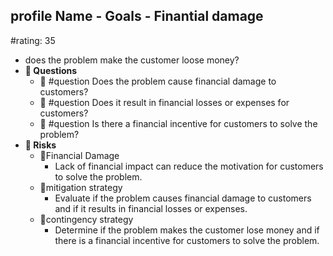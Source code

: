 ## profile Name - Goals - Finantial damage
#rating: 35
- does the problem make the customer loose money?
- **💭 Questions**
  - 💭 #question Does the problem cause financial damage to customers?
  - 💭 #question Does it result in financial losses or expenses for customers?
  - 💭 #question Is there a financial incentive for customers to solve the problem?
- **🚨 Risks**
  - 🚨Financial Damage
    - Lack of financial impact can reduce the motivation for customers to solve the problem.
  - 🚨mitigation strategy
    - Evaluate if the problem causes financial damage to customers and if it results in financial losses or expenses.
  - 🚨contingency strategy
    - Determine if the problem makes the customer lose money and if there is a financial incentive for customers to solve the problem.


